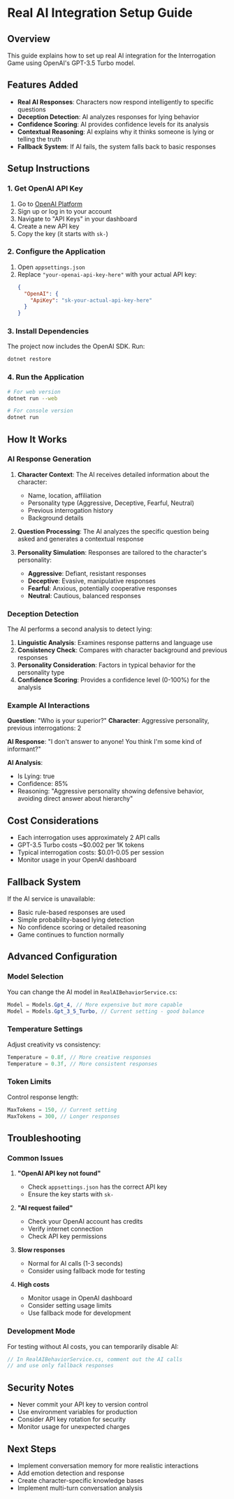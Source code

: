 # Real AI Integration Setup Guide

## Overview
This guide explains how to set up real AI integration for the Interrogation Game using OpenAI's GPT-3.5 Turbo model.

## Features Added
- **Real AI Responses**: Characters now respond intelligently to specific questions
- **Deception Detection**: AI analyzes responses for lying behavior
- **Confidence Scoring**: AI provides confidence levels for its analysis
- **Contextual Reasoning**: AI explains why it thinks someone is lying or telling the truth
- **Fallback System**: If AI fails, the system falls back to basic responses

## Setup Instructions

### 1. Get OpenAI API Key
1. Go to [OpenAI Platform](https://platform.openai.com/)
2. Sign up or log in to your account
3. Navigate to "API Keys" in your dashboard
4. Create a new API key
5. Copy the key (it starts with `sk-`)

### 2. Configure the Application
1. Open `appsettings.json`
2. Replace `"your-openai-api-key-here"` with your actual API key:
   ```json
   {
     "OpenAI": {
       "ApiKey": "sk-your-actual-api-key-here"
     }
   }
   ```

### 3. Install Dependencies
The project now includes the OpenAI SDK. Run:
```bash
dotnet restore
```

### 4. Run the Application
```bash
# For web version
dotnet run --web

# For console version
dotnet run
```

## How It Works

### AI Response Generation
1. **Character Context**: The AI receives detailed information about the character:
   - Name, location, affiliation
   - Personality type (Aggressive, Deceptive, Fearful, Neutral)
   - Previous interrogation history
   - Background details

2. **Question Processing**: The AI analyzes the specific question being asked and generates a contextual response

3. **Personality Simulation**: Responses are tailored to the character's personality:
   - **Aggressive**: Defiant, resistant responses
   - **Deceptive**: Evasive, manipulative responses
   - **Fearful**: Anxious, potentially cooperative responses
   - **Neutral**: Cautious, balanced responses

### Deception Detection
The AI performs a second analysis to detect lying:

1. **Linguistic Analysis**: Examines response patterns and language use
2. **Consistency Check**: Compares with character background and previous responses
3. **Personality Consideration**: Factors in typical behavior for the personality type
4. **Confidence Scoring**: Provides a confidence level (0-100%) for the analysis

### Example AI Interactions

**Question**: "Who is your superior?"
**Character**: Aggressive personality, previous interrogations: 2

**AI Response**: "I don't answer to anyone! You think I'm some kind of informant?"

**AI Analysis**: 
- Is Lying: true
- Confidence: 85%
- Reasoning: "Aggressive personality showing defensive behavior, avoiding direct answer about hierarchy"

## Cost Considerations
- Each interrogation uses approximately 2 API calls
- GPT-3.5 Turbo costs ~$0.002 per 1K tokens
- Typical interrogation costs: $0.01-0.05 per session
- Monitor usage in your OpenAI dashboard

## Fallback System
If the AI service is unavailable:
- Basic rule-based responses are used
- Simple probability-based lying detection
- No confidence scoring or detailed reasoning
- Game continues to function normally

## Advanced Configuration

### Model Selection
You can change the AI model in `RealAIBehaviorService.cs`:
```csharp
Model = Models.Gpt_4, // More expensive but more capable
Model = Models.Gpt_3_5_Turbo, // Current setting - good balance
```

### Temperature Settings
Adjust creativity vs consistency:
```csharp
Temperature = 0.8f, // More creative responses
Temperature = 0.3f, // More consistent responses
```

### Token Limits
Control response length:
```csharp
MaxTokens = 150, // Current setting
MaxTokens = 300, // Longer responses
```

## Troubleshooting

### Common Issues

1. **"OpenAI API key not found"**
   - Check `appsettings.json` has the correct API key
   - Ensure the key starts with `sk-`

2. **"AI request failed"**
   - Check your OpenAI account has credits
   - Verify internet connection
   - Check API key permissions

3. **Slow responses**
   - Normal for AI calls (1-3 seconds)
   - Consider using fallback mode for testing

4. **High costs**
   - Monitor usage in OpenAI dashboard
   - Consider setting usage limits
   - Use fallback mode for development

### Development Mode
For testing without AI costs, you can temporarily disable AI:
```csharp
// In RealAIBehaviorService.cs, comment out the AI calls
// and use only fallback responses
```

## Security Notes
- Never commit your API key to version control
- Use environment variables for production
- Consider API key rotation for security
- Monitor usage for unexpected charges

## Next Steps
- Implement conversation memory for more realistic interactions
- Add emotion detection and response
- Create character-specific knowledge bases
- Implement multi-turn conversation analysis 